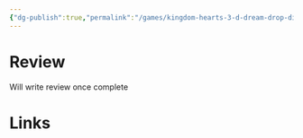 ```yaml
---
{"dg-publish":true,"permalink":"/games/kingdom-hearts-3-d-dream-drop-distance-2012/","tags":["streamed"],"created":"2024-09-19","updated":"2024-09-27"}
---
```



# Review

Will write review once complete

# Links
